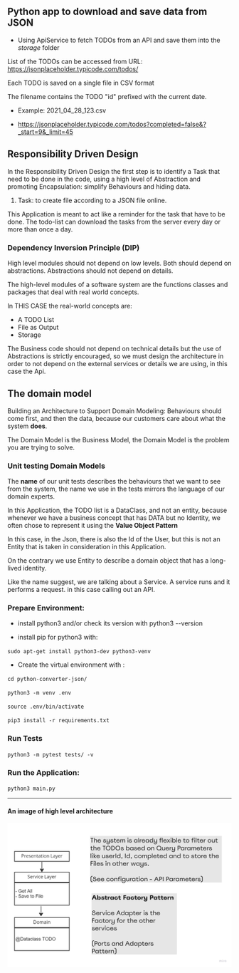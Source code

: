 ## Python app to download and save data from JSON

- Using ApiService to fetch TODOs from an API and save them into the _storage_ folder

List of the TODOs can be accessed from URL: https://jsonplaceholder.typicode.com/todos/

Each TODO is saved on a single file in CSV format

The filename contains the TODO "id" prefixed with the current date.
- Example: 2021_04_28_123.csv

- https://jsonplaceholder.typicode.com/todos?completed=false&?_start=9&_limit=45

 
## Responsibility Driven Design
In the Responsibility Driven Design the first step is to identify a Task that need to be done in the code,
using a high level of Abstraction and promoting Encapsulation: simplify Behaviours and hiding data.

1) Task: to create file according to a JSON file online.

This Application is meant to act like a reminder for the task that have to be done.
The todo-list can download the tasks from the server every day or more than once a day.


### Dependency Inversion Principle (DIP)
High level modules should not depend on low levels. Both should depend on abstractions.
Abstractions should not depend on details.

The high-level modules of a software system are the functions classes and packages
that deal with real world concepts.

In THIS CASE the real-world concepts are:
- A TODO List
- File as Output
- Storage

The Business code should not depend on technical details but the use of Abstractions is strictly encouraged, so we must 
design the architecture in order to not depend on the external services or details we are using, 
in this case the Api.


## The domain model
Building an Architecture to Support Domain Modeling: Behaviours should come first, 
and then the data, because our customers care about what the system **does**.

The Domain Model is the Business Model, the Domain Model is the problem you are trying to solve.

### Unit testing Domain Models
The **name** of our unit tests describes the behaviours that we want to see from the system, 
the name we use in the tests mirrors the language of our domain experts.

In this Application, the TODO list is a DataClass, and not an entity, 
because whenever we have a business concept that has DATA but no Identity, 
we often chose to represent it using the **Value Object Pattern** 

In this case, in the Json, there is also the Id of the User, 
but this is not an Entity that is taken in consideration in this Application. 

On the contrary we use Entity to describe a domain object that has a long-lived identity.

Like the name suggest, we are talking about a Service.
A service runs and it performs a request. in this case calling out an API.

### Prepare Environment:
- install python3 and/or check its version with python3 --version

- install pip for python3 with:

`sudo apt-get install python3-dev python3-venv`
- Create the virtual environment with :

`cd python-converter-json/`

`python3 -m venv .env`

`source .env/bin/activate`

`pip3 install -r requirements.txt`

### Run Tests

`python3 -m pytest tests/ -v`

### Run the Application:

`python3 main.py`

----

#### An image of high level architecture

![PythonConverter_Architecture](PythonConverter_Architecture.jpg)
